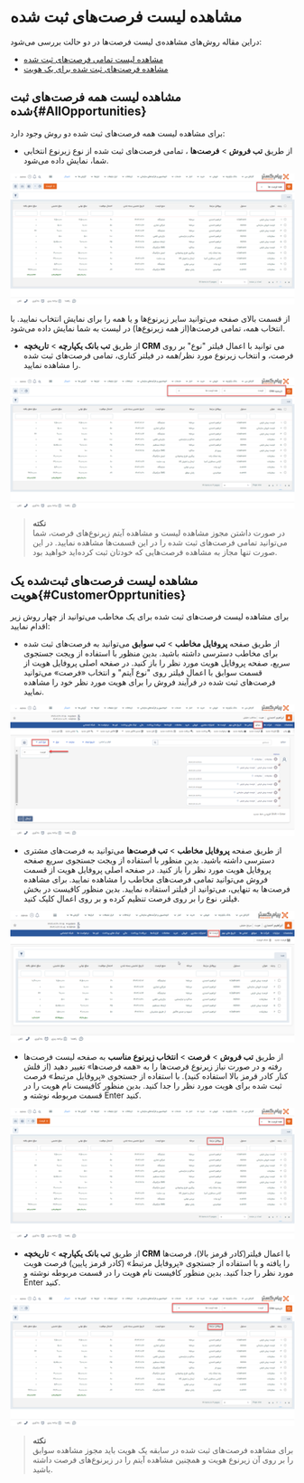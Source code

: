 # مشاهده لیست فرصت‌های ثبت شده
دراین مقاله روش‌های مشاهده‌ی لیست فرصت‌ها در دو حالت بررسی می‌شود:<br>
- [مشاهده لیست تمامی فرصت‌‌های ثبت شده](#AllOpportunities)
- [مشاهده فرصت‌‌های ثبت شده برای یک هویت](#CustomerOpprtunities)

## مشاهده لیست همه فرصت‌های ثبت شده{#AllOpportunities}
برای مشاهده لیست همه فرصت‌های ثبت شده دو روش وجود دارد:
- از طریق **تب فروش** > **فرصت‌ها** 
، تمامی فرصت‌های ثبت شده از نوع زیرنوع انتخابی شما،‌ نمایش داده می‌شود.

![مسیر اول نمایش لیست فرصت‌های ثبت شده ](./Images/all-opportunity-list-method1.2.8.3.png)

از قسمت بالای صفحه می‌توانید سایر زیرنوع‌ها و یا همه را برای نمایش انتخاب نمایید. با انتخاب همه، تمامی فرصت‌ها(از همه زیرنوع‌ها) در لیست به شما نمایش داده می‌شود.

- از طریق **تب بانک یکپارچه** > **تاریخچه CRM**  می توانید با اعمال فیلتر "نوع" بر روی فرصت، و انتخاب زیرنوع مورد نظر/همه در فیلتر کناری، تمامی فرصت‌های ثبت شده را مشاهده نمایید.

![مسیر دوم نمایش لیست فرصت‌های ثبت شده](./Images/all-opportunity-list-method2.2.8.3.png)

> **نکته**<br>
> در صورت داشتن مجوز مشاهده لیست و مشاهده آیتم زیرنوع‌های فرصت‌، شما می‌توانید تمامی فرصت‌‌های ثبت شده را در این قسمت‌ها مشاهده نمایید. در این صورت تنها مجاز به مشاهده فرصت‌هایی که خودتان ثبت کرده‌اید خواهید بود.<br>

## مشاهده لیست فرصت‌های ثبت‌شده یک هویت{#CustomerOpprtunities}
برای مشاهده لیست فرصت‌های ثبت شده برای یک مخاطب می‌توانید از چهار روش زیر اقدام نمایید:<br>

- از طریق صفحه **پروفایل مخاطب** > **تب سوابق** می‌توانید به فرصت‌های ثبت شده برای مخاطب دسترسی داشته باشید. بدین منظور با استفاده از ویجت جستجوی سریع، صفحه پروفایل هویت مورد نظر را باز کنید. در صفحه اصلی پروفایل هویت از قسمت سوابق  با اعمال فیلتر روی "نوع آیتم" و انتخاب «فرصت» می‌توانید فرصت‌های ثبت شده در فرآیند فروش را برای هویت مورد نظر خود را مشاهده نمایید.<br>

![مسیر اول نمایش لیست فرصت‌های ثبت شده یک هویت ](./Images/customer-opportunity-list-method1-2.8.3.png)

- از طریق صفحه **پروفایل مخاطب** > **تب فرصت‌ها** می‌توانید به فرصت‌های مشتری دسترسی داشته باشید. بدین منظور با استفاده از ویجت جستجوی سریع صفحه پروفایل هویت مورد نظر را باز کنید. در صفحه اصلی پروفایل هویت از قسمت فروش می‌توانید تمامی فرصت‌های مخاطب را مشاهده نمایید. برای مشاهده فرصت‌ها به تنهایی، می‌توانید از فیلتر استفاده نمایید. بدین منظور کافیست در بخش فیلتر، نوع را بر روی فرصت تنظیم کرده و بر روی اعمال کلیک کنید. <br>

![مسیر دوم نمایش لیست فرصت‌‌های ثبت شده یک هویت](./Images/customer-opportunity-list-metho2-2.8.3.png)

- از طریق **تب فروش** > **فرصت** > **انتخاب زیرنوع مناسب** به صفحه لیست فرصت‌ها رفته و در صورت نیاز زیرنوع فرصت‌ها را به «همه فرصت‌ها» تغییر دهید (از فلش کنار کادر قرمز بالا استفاده کنید). با استفاده از جستجوی «پروفایل مرتبط» فرصت ثبت شده برای هویت مورد نظر را جدا کنید. بدین منظور کافیست نام هویت را در  قسمت مربوطه نوشته و Enter کنید.
 
![مسیر سوم نمایش لیست فرصت‌‌های ثبت شده یک هویت](./Images/customer-opportunity-list-method3-2.8.3.png)

- از طریق **تب بانک یکپارچه** > **تاریخچه CRM** با اعمال فیلتر(کادر قرمز بالا)، فرصت‌ها را یافته و با استفاده از جستجوی «پروفایل مرتبط» (کادر قرمز پایین) فرصت هویت مورد نظر را جدا کنید. بدین منظور کافیست نام هویت را در قسمت مربوطه نوشته و Enter کنید.

![مسیر چهارم نمایش لیست فرصت‌‌های ثبت شده یک هویت](./Images/customer-opportunity-list-method4-2.8.3.png)

> **نکته**<br>
> برای مشاهده فرصت‌های ثبت شده در سابقه یک هویت باید مجوز مشاهده سوابق را بر روی آن زیرنوع هویت و همچنین مشاهده آیتم را در زیرنوع‌های فرصت داشته باشید. <br>